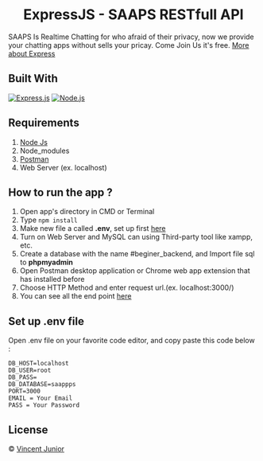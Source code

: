 <h1 align="center">ExpressJS - SAAPS RESTfull API</h1>

SAAPS Is Realtime Chatting for who afraid of their privacy, now we provide your chatting apps without sells your pricay. Come Join Us it's free. [More about Express](https://en.wikipedia.org/wiki/Express.js)

## Built With

[![Express.js](https://img.shields.io/badge/Express.js-4.x-orange.svg?style=rounded-square)](https://expressjs.com/en/starter/installing.html)
[![Node.js](https://img.shields.io/badge/Node.js-v.12.13-green.svg?style=rounded-square)](https://nodejs.org/)

## Requirements

1. <a href="https://nodejs.org/en/download/">Node Js</a>
2. Node_modules
3. <a href="https://www.getpostman.com/">Postman</a>
4. Web Server (ex. localhost)

## How to run the app ?

1. Open app's directory in CMD or Terminal
2. Type `npm install`
3. Make new file a called **.env**, set up first [here](#set-up-env-file)
4. Turn on Web Server and MySQL can using Third-party tool like xampp, etc.
5. Create a database with the name #beginer_backend, and Import file sql to **phpmyadmin**
6. Open Postman desktop application or Chrome web app extension that has installed before
7. Choose HTTP Method and enter request url.(ex. localhost:3000/)
8. You can see all the end point [here](https://documenter.getpostman.com/view/10116394/TWDZGbL5)

## Set up .env file

Open .env file on your favorite code editor, and copy paste this code below :

```
DB_HOST=localhost
DB_USER=root
DB_PASS=
DB_DATABASE=saappps
PORT=3000
EMAIL = Your Email
PASS = Your Password
```

## License

© [Vincent Junior](https://github.com/vincentJunior1/)
